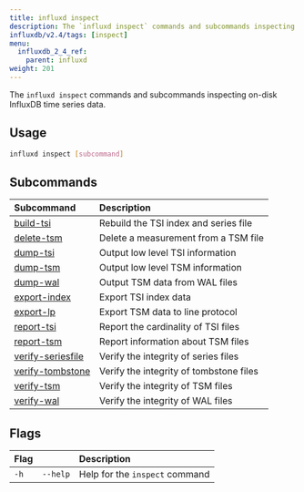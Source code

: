 ```yaml
---
title: influxd inspect
description: The `influxd inspect` commands and subcommands inspecting on-disk InfluxDB time series data.
influxdb/v2.4/tags: [inspect]
menu:
  influxdb_2_4_ref:
    parent: influxd
weight: 201
---
```


The `influxd inspect` commands and subcommands inspecting on-disk InfluxDB time series data.

## Usage
```sh
influxd inspect [subcommand]
```

## Subcommands
| Subcommand                                                                           | Description                             |
| :----------------------------------------------------------------------------------- | :-------------------------------------- |
| [build-tsi](/influxdb/v2.4/reference/cli/influxd/inspect/build-tsi/)                 | Rebuild the TSI index and series file   |
| [delete-tsm](/influxdb/v2.4/reference/cli/influxd/inspect/delete-tsm/)               | Delete a measurement from a TSM file   |
| [dump-tsi](/influxdb/v2.4/reference/cli/influxd/inspect/dump-tsi/)                   | Output low level TSI information        |
| [dump-tsm](/influxdb/v2.4/reference/cli/influxd/inspect/dump-tsm/)                   | Output low level TSM information        |
| [dump-wal](/influxdb/v2.4/reference/cli/influxd/inspect/dump-wal/)                   | Output TSM data from WAL files          |
| [export-index](/influxdb/v2.4/reference/cli/influxd/inspect/export-index/)           | Export TSI index data                   |
| [export-lp](/influxdb/v2.4/reference/cli/influxd/inspect/export-lp/)                 | Export TSM data to line protocol        |
| [report-tsi](/influxdb/v2.4/reference/cli/influxd/inspect/report-tsi/)               | Report the cardinality of TSI files     |
| [report-tsm](/influxdb/v2.4/reference/cli/influxd/inspect/report-tsm/)               | Report information about TSM files      |
| [verify-seriesfile](/influxdb/v2.4/reference/cli/influxd/inspect/verify-seriesfile/) | Verify the integrity of series files    |
| [verify-tombstone](/influxdb/v2.4/reference/cli/influxd/inspect/verify-tombstone/)   | Verify the integrity of tombstone files |
| [verify-tsm](/influxdb/v2.4/reference/cli/influxd/inspect/verify-tsm/)               | Verify the integrity of TSM files       |
| [verify-wal](/influxdb/v2.4/reference/cli/influxd/inspect/verify-wal/)               | Verify the integrity of WAL files       |

## Flags
| Flag |          | Description                    |
|:---- |:---      |:-----------                    |
| `-h` | `--help` | Help for the `inspect` command |

